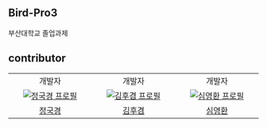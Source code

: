 ## Bird-Pro3
부산대학교 졸업과제

## contributor

<table>
      <tr>
    <td align="center">
        개발자
      </a>
    </td>
    <td align="center">
        개발자
      </a>
    </td>
    <td align="center">
        개발자
      </a>
    </td>
  </tr>
  <tr>
    <td align="center" width="200px">
      <a href="https://github.com/jungse8609" target="_blank">
        <img src="https://avatars.githubusercontent.com/u/69056797?v=4" alt="정국경 프로필" />
      </a>
    </td>
    <td align="center" width="200px">
      <a href="https://github.com/HOOGAEM" target="_blank">
        <img src="https://avatars.githubusercontent.com/u/126786781?v=4" alt="김후겸 프로필" />
      </a>
    </td>
    <td align="center" width="200px">
      <a href="https://github.com/Shim0Hwan" target="_blank">
        <img src="https://avatars.githubusercontent.com/u/73728119?v=4" alt="심영환 프로필" />
      </a>
    </td>
  </tr>
  <tr>
    <td align="center">
      <a href="https://github.com/jungse8609" target="_blank">
        정국경
      </a>
    </td>
    <td align="center">
      <a href="https://github.com/HOOGAEM" target="_blank">
        김후겸
      </a>
    </td>
    <td align="center">
      <a href="https://github.com/Shim0Hwan" target="_blank">
        심영환
      </a>
    </td>
  </tr>
</table>
